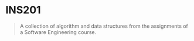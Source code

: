 # INS201

> A collection of algorithm and data structures from the assignments of a Software Engineering course.
